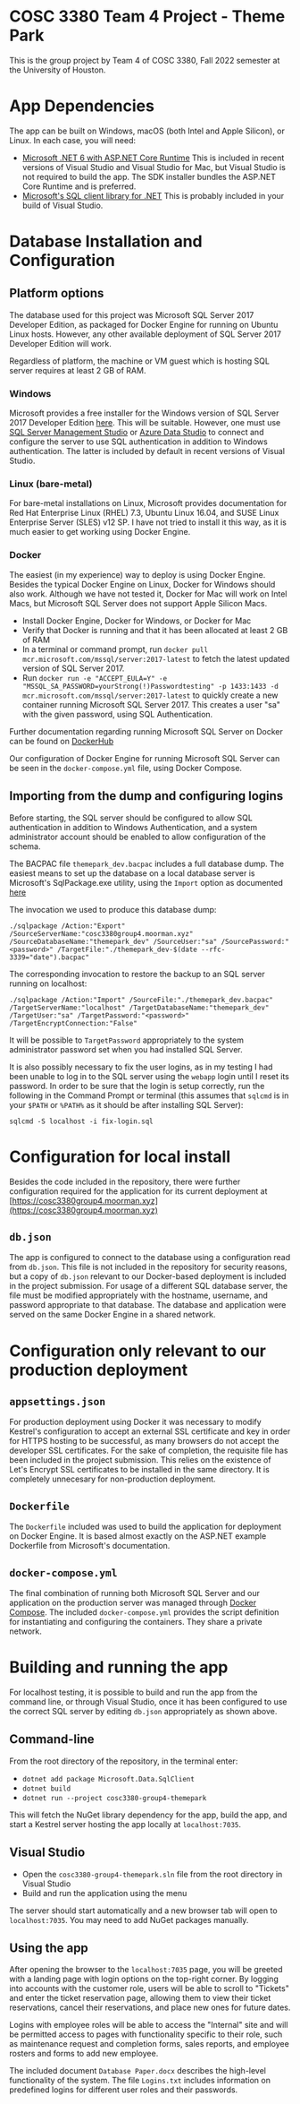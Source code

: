 # COSC 3380 Team 4 Project - Theme Park

This is the group project by Team 4 of COSC 3380, Fall 2022 semester at the University of Houston.

# App Dependencies

The app can be built on Windows, macOS (both Intel and Apple Silicon), or Linux. In each case, you will need:

* [Microsoft .NET 6 with ASP.NET Core Runtime](https://dotnet.microsoft.com/en-us/download/dotnet/6.0) This is included in recent versions of Visual Studio and Visual Studio for Mac, but Visual Studio is not required to build the app. The SDK installer bundles the ASP.NET Core Runtime and is preferred.
* [Microsoft's SQL client library for .NET](https://www.nuget.org/packages/Microsoft.Data.SqlClient/) This is probably included in your build of Visual Studio.

# Database Installation and Configuration

## Platform options

The database used for this project was Microsoft SQL Server 2017 Developer Edition, as packaged for Docker Engine for running on Ubuntu Linux hosts. However, any other available deployment of SQL Server 2017 Developer Edition will work.

Regardless of platform, the machine or VM guest which is hosting SQL server requires at least 2 GB of RAM.

### Windows

Microsoft provides a free installer for the Windows version of SQL Server 2017 Developer Edition [here](https://www.microsoft.com/en-IN/sql-server/sql-server-downloads). This will be suitable. However, one must use [SQL Server Management Studio](https://learn.microsoft.com/en-us/sql/ssms/download-sql-server-management-studio-ssms?view=sql-server-ver16) or [Azure Data Studio](https://azure.microsoft.com/en-us/products/data-studio/?cdn=disable) to connect and configure the server to use SQL authentication in addition to Windows authentication. The latter is included by default in recent versions of Visual Studio.

### Linux (bare-metal)

For bare-metal installations on Linux, Microsoft provides documentation for Red Hat Enterprise Linux (RHEL) 7.3, Ubuntu Linux 16.04, and SUSE Linux Enterprise Server (SLES) v12 SP. I have not tried to install it this way, as it is much easier to get working using Docker Engine.

### Docker

The easiest (in my experience) way to deploy is using Docker Engine. Besides the typical Docker Engine on Linux, Docker for Windows should also work. Although we have not tested it, Docker for Mac will work on Intel Macs, but Microsoft SQL Server does not support Apple Silicon Macs.

* Install Docker Engine, Docker for Windows, or Docker for Mac
* Verify that Docker is running and that it has been allocated at least 2 GB of RAM
* In a terminal or command prompt, run `docker pull mcr.microsoft.com/mssql/server:2017-latest` to fetch the latest updated version of SQL Server 2017.
* Run `docker run -e "ACCEPT_EULA=Y" -e "MSSQL_SA_PASSWORD=yourStrong(!)Passwordtesting" -p 1433:1433 -d mcr.microsoft.com/mssql/server:2017-latest` to quickly create a new container running Microsoft SQL Server 2017. This creates a user "sa" with the given password, using SQL Authentication.

Further documentation regarding running Microsoft SQL Server on Docker can be found on [DockerHub](https://hub.docker.com/_/microsoft-mssql-server)

Our configuration of Docker Engine for running Microsoft SQL Server can be seen in the `docker-compose.yml` file, using Docker Compose.

## Importing from the dump and configuring logins

Before starting, the SQL server should be configured to allow SQL authentication in addition to Windows Authentication, and a system administrator account should be enabled to allow configuration of the schema.

The BACPAC file `themepark_dev.bacpac` includes a full database dump. The easiest means to set up the database on a local database server is Microsoft's SqlPackage.exe utility, using the `Import` option as documented [here](https://learn.microsoft.com/en-us/sql/tools/sqlpackage/sqlpackage?view=sql-server-ver16)

The invocation we used to produce this database dump:

```
./sqlpackage /Action:"Export" /SourceServerName:"cosc3380group4.moorman.xyz" /SourceDatabaseName:"themepark_dev" /SourceUser:"sa" /SourcePassword:"<password>" /TargetFile:"./themepark_dev-$(date --rfc-3339="date").bacpac"
```

The corresponding invocation to restore the backup to an SQL server running on localhost:

```
./sqlpackage /Action:"Import" /SourceFile:"./themepark_dev.bacpac" /TargetServerName:"localhost" /TargetDatabaseName:"themepark_dev" /TargetUser:"sa" /TargetPassword:"<password>" /TargetEncryptConnection:"False"
```

It will be possible to `TargetPassword` appropriately to the system administrator password set when you had installed SQL Server.

It is also possibly necessary to fix the user logins, as in my testing I had been unable to log in to the SQL server using the `webapp` login until I reset its password.
In order to be sure that the login is setup correctly, run the following in the Command Prompt or terminal (this assumes that `sqlcmd` is in your `$PATH` or `%PATH%` as it should be after installing SQL Server):

```
sqlcmd -S localhost -i fix-login.sql
```

# Configuration for local install

Besides the code included in the repository, there were further configuration required for the application for its current deployment at [https://cosc3380group4.moorman.xyz](https://cosc3380group4.moorman.xyz)

## `db.json`

The app is configured to connect to the database using a configuration read from `db.json`. This file is not included in the repository for security reasons, but a copy of `db.json` relevant to our Docker-based deployment is included in the project submission. For usage of a different SQL database server, the file must be modified appropriately with the hostname, username, and password appropriate to that database. The database and application were served on the same Docker Engine in a shared network.

# Configuration only relevant to our production deployment

## `appsettings.json`

For production deployment using Docker it was necessary to modify Kestrel's configuration to accept an external SSL certificate and key in order for HTTPS hosting to be successful, as many browsers do not accept the developer SSL certificates. For the sake of completion, the requisite file has been included in the project submission. This relies on the existence of Let's Encrypt SSL certificates to be installed in the same directory. It is completely unnecesary for non-production deployment.

## `Dockerfile`

The `Dockerfile` included was used to build the application for deployment on Docker Engine. It is based almost exactly on the ASP.NET example Dockerfile from Microsoft's documentation.

## `docker-compose.yml`

The final combination of running both Microsoft SQL Server and our application on the production server was managed through [Docker Compose](https://docs.docker.com/compose/). The included `docker-compose.yml` provides the script definition for instantiating and configuring the containers. They share a private network. 

# Building and running the app

For localhost testing, it is possible to build and run the app from the command line, or through Visual Studio, once it has been configured to use the correct SQL server by editing `db.json` appropriately as shown above.

## Command-line

From the root directory of the repository, in the terminal enter:

* `dotnet add package Microsoft.Data.SqlClient`
* `dotnet build`
* `dotnet run --project cosc3380-group4-themepark`

This will fetch the NuGet library dependency for the app, build the app, and start a Kestrel server hosting the app locally at `localhost:7035`.

## Visual Studio

* Open the `cosc3380-group4-themepark.sln` file from the root directory in Visual Studio
* Build and run the application using the menu

The server should start automatically and a new browser tab will open to `localhost:7035`. You may need to add NuGet packages manually.

## Using the app

After opening the browser to the `localhost:7035` page, you will be greeted with a landing page with login options on the top-right corner. By logging into accounts with the customer role, users will be able to scroll to "Tickets" and enter the ticket reservation page, allowing them to view their ticket reservations, cancel their reservations, and place new ones for future dates.

Logins with employee roles will be able to access the "Internal" site and will be permitted access to pages with functionality specific to their role, such as maintenance request and completion forms, sales reports, and employee rosters and forms to add new employee.

The included document `Database Paper.docx` describes the high-level functionality of the system. The file `Logins.txt` includes information on predefined logins for different user roles and their passwords.
